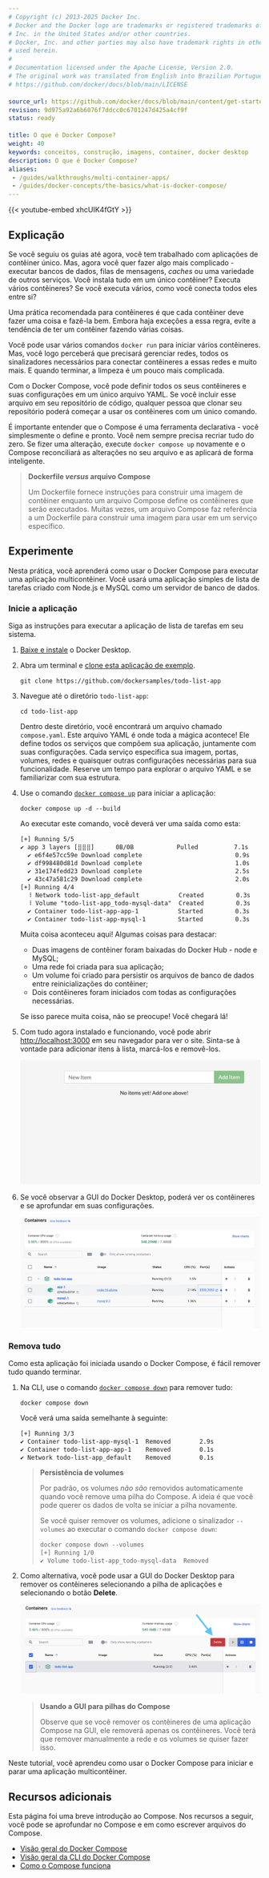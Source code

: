 ```yaml
---
# Copyright (c) 2013-2025 Docker Inc.
# Docker and the Docker logo are trademarks or registered trademarks of Docker,
# Inc. in the United States and/or other countries.
# Docker, Inc. and other parties may also have trademark rights in other terms
# used herein.
#
# Documentation licensed under the Apache License, Version 2.0.
# The original work was translated from English into Brazilian Portuguese.
# https://github.com/docker/docs/blob/main/LICENSE

source_url: https://github.com/docker/docs/blob/main/content/get-started/docker-concepts/the-basics/what-is-docker-compose.md
revision: 9d975a92a6b6076f7ddcc0c6701247d425a4cf9f
status: ready

title: O que é Docker Compose?
weight: 40
keywords: conceitos, construção, imagens, container, docker desktop
description: O que é Docker Compose?
aliases:
 - /guides/walkthroughs/multi-container-apps/
 - /guides/docker-concepts/the-basics/what-is-docker-compose/
---
```

{{< youtube-embed xhcUIK4fGtY >}}

## Explicação

Se você seguiu os guias até agora, você tem trabalhado com aplicações de
contêiner único.
Mas, agora você quer fazer algo mais complicado - executar bancos de dados,
filas de mensagens, _caches_ ou uma variedade de outros serviços.
Você instala tudo em um único contêiner?
Executa vários contêineres?
Se você executa vários, como você conecta todos eles entre si?

Uma prática recomendada para contêineres é que cada contêiner deve fazer uma
coisa e fazê-la bem.
Embora haja exceções a essa regra, evite a tendência de ter um contêiner fazendo
várias coisas.

Você pode usar vários comandos `docker run` para iniciar vários contêineres.
Mas, você logo perceberá que precisará gerenciar redes, todos os sinalizadores
necessários para conectar contêineres a essas redes e muito mais.
E quando terminar, a limpeza é um pouco mais complicada.

Com o Docker Compose, você pode definir todos os seus contêineres e suas
configurações em um único arquivo YAML.
Se você incluir esse arquivo em seu repositório de código, qualquer pessoa que
clonar seu repositório poderá começar a usar os contêineres com um único
comando.

É importante entender que o Compose é uma ferramenta declarativa - você
simplesmente o define e pronto.
Você nem sempre precisa recriar tudo do zero.
Se fizer uma alteração, execute `docker compose up` novamente e o Compose
reconciliará as alterações no seu arquivo e as aplicará de forma inteligente.

> **Dockerfile _versus_ arquivo Compose**
>
> Um Dockerfile fornece instruções para construir uma imagem de contêiner
> enquanto um arquivo Compose define os contêineres que serão executados.
> Muitas vezes, um arquivo Compose faz referência a um Dockerfile para construir
> uma imagem para usar em um serviço específico.


## Experimente

Nesta prática, você aprenderá como usar o Docker Compose para executar uma
aplicação multicontêiner.
Você usará uma aplicação simples de lista de tarefas criado com Node.js e MySQL
como um servidor de banco de dados.

### Inicie a aplicação

Siga as instruções para executar a aplicação de lista de tarefas em seu sistema.

1. [Baixe e instale](https://www.docker.com/products/docker-desktop/) o Docker
   Desktop.
2. Abra um terminal e
   [clone esta aplicação de exemplo](https://github.com/dockersamples/todo-list-app).

    ```console
    git clone https://github.com/dockersamples/todo-list-app
    ```

3. Navegue até o diretório `todo-list-app`:

    ```console
    cd todo-list-app
    ```

   Dentro deste diretório, você encontrará um arquivo chamado `compose.yaml`.
   Este arquivo YAML é onde toda a mágica acontece!
   Ele define todos os serviços que compõem sua aplicação, juntamente com suas
   configurações.
   Cada serviço especifica sua imagem, portas, volumes, redes e quaisquer outras
   configurações necessárias para sua funcionalidade.
   Reserve um tempo para explorar o arquivo YAML e se familiarizar com sua
   estrutura.

4. Use o comando
   [`docker compose up`](/reference/cli/docker/compose/up/) para
   iniciar a aplicação:

    ```console
    docker compose up -d --build
    ```

    Ao executar este comando, você deverá ver uma saída como esta:

    ```console
    [+] Running 5/5
    ✔ app 3 layers [⣿⣿⣿]      0B/0B            Pulled          7.1s
      ✔ e6f4e57cc59e Download complete                          0.9s
      ✔ df998480d81d Download complete                          1.0s
      ✔ 31e174fedd23 Download complete                          2.5s
      ✔ 43c47a581c29 Download complete                          2.0s
    [+] Running 4/4
      ⠸ Network todo-list-app_default           Created         0.3s
      ⠸ Volume "todo-list-app_todo-mysql-data"  Created         0.3s
      ✔ Container todo-list-app-app-1           Started         0.3s
      ✔ Container todo-list-app-mysql-1         Started         0.3s
    ```

    Muita coisa aconteceu aqui! Algumas coisas para destacar:

    * Duas imagens de contêiner foram baixadas do Docker Hub - node e MySQL;
    * Uma rede foi criada para sua aplicação;
    * Um volume foi criado para persistir os arquivos de banco de dados entre
      reinicializações do contêiner;
    * Dois contêineres foram iniciados com todas as configurações necessárias.

    Se isso parece muita coisa, não se preocupe! Você chegará lá!

5. Com tudo agora instalado e funcionando, você pode abrir
   [http://localhost:3000](http://localhost:3000) em seu navegador para ver o
   site.
   Sinta-se à vontade para adicionar itens à lista, marcá-los e removê-los.

    ![Uma captura de tela de uma página web mostrando a aplicação de lista de tarefas em execução na porta 3000](images/todo-list-app.webp?border=true&w=950&h=400)

6. Se você observar a GUI do Docker Desktop, poderá ver os contêineres e se
   aprofundar em suas configurações.

    ![Uma captura de tela do painel do Docker Desktop mostrando a lista de contêineres executando a aplicação todo-list](images/todo-list-containers.webp?border=true&w=950&h=400)


### Remova tudo

Como esta aplicação foi iniciada usando o Docker Compose, é fácil remover tudo
quando terminar.

1. Na CLI, use o comando
   [`docker compose down`](/reference/cli/docker/compose/down/) para
   remover tudo:

    ```console
    docker compose down
    ```

    Você verá uma saída semelhante à seguinte:

    ```console
    [+] Running 3/3
    ✔ Container todo-list-app-mysql-1  Removed        2.9s
    ✔ Container todo-list-app-app-1    Removed        0.1s
    ✔ Network todo-list-app_default    Removed        0.1s
    ```

    > **Persistência de volumes**
    >
    > Por padrão, os volumes _não são_ removidos automaticamente quando você
    > remove uma pilha do Compose.
    > A ideia é que você pode querer os dados de volta se iniciar a pilha
    > novamente.
    >
    > Se você quiser remover os volumes, adicione o sinalizador `--volumes` ao
    > executar o comando `docker compose down`:
    >
    > ```console
    > docker compose down --volumes
    > [+] Running 1/0
    > ✔ Volume todo-list-app_todo-mysql-data  Removed
    > ```

2. Como alternativa, você pode usar a GUI do Docker Desktop para remover os
   contêineres selecionando a pilha de aplicações e selecionando o botão
   **Delete**.

    ![Uma captura de tela da GUI do Docker Desktop mostrando a visualização dos contêineres com uma seta apontando para o botão "Delete"](images/todo-list-delete.webp?w=930&h=400)

    > **Usando a GUI para pilhas do Compose**
    >
    > Observe que se você remover os contêineres de uma aplicação Compose na GUI,
    > ele removerá apenas os contêineres.
    > Você terá que remover manualmente a rede e os volumes se quiser fazer isso.

Neste tutorial, você aprendeu como usar o Docker Compose para iniciar e parar
uma aplicação multicontêiner.

## Recursos adicionais

Esta página foi uma breve introdução ao Compose.
Nos recursos a seguir, você pode se aprofundar no Compose e em como escrever
arquivos do Compose.


* [Visão geral do Docker Compose](/compose/)
* [Visão geral da CLI do Docker Compose](/compose/reference/)
* [Como o Compose funciona](/compose/intro/compose-application-model/)
